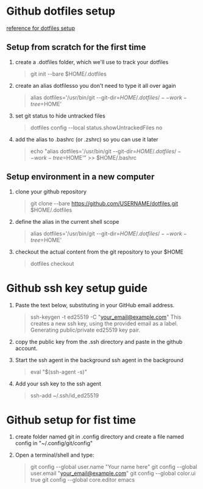 # Github dotfiles setup

[reference for dotfiles setup](https://antelo.medium.com/how-to-manage-your-dotfiles-with-git-f7aeed8adf8b)

## Setup from scratch for the first time

1. create a .dotfiles folder, which we'll use to track your dotfiles
    > git init --bare $HOME/.dotfiles

2.  create an alias dotfilesso you don't need to type it all over again
    > alias dotfiles='/usr/bin/git --git-dir=$HOME/.dotfiles/ --work-tree=$HOME'

3. set git status to hide untracked files
    > dotfiles config --local status.showUntrackedFiles no

4. add the alias to .bashrc (or .zshrc) so you can use it later
    > echo "alias dotfiles='/usr/bin/git --git-dir=$HOME/.dotfiles/ --work-tree=$HOME'" >> $HOME/.bashrc


## Setup environment in a new computer

1. clone your github repository
    > git clone --bare https://github.com/USERNAME/dotfiles.git $HOME/.dotfiles

2. define the alias in the current shell scope
    > alias dotfiles='/usr/bin/git --git-dir=$HOME/.dotfiles/ --work-tree=$HOME'

3.  checkout the actual content from the git repository to your $HOME
    > dotfiles checkout


# Github ssh key setup guide

1. Paste the text below, substituting in your GitHub email address.
    > ssh-keygen -t ed25519 -C "your_email@example.com"
This creates a new ssh key, using the provided email as a label.
    Generating public/private ed25519 key pair.

2. copy the public key from the .ssh directory and paste in the github account.

3. Start the ssh agent in the background ssh agent in the background
    > eval "$(ssh-agent -s)"

4. Add your ssh key to the ssh agent
    > ssh-add ~/.ssh/id_ed25519

# Github setup for fist time

1. create folder named git in .config directory and create a file named config in "~/.config/git/config"

2. Open a terminal/shell and type:
    > git config --global user.name "Your name here"
    > git config --global user.email "your_email@example.com"
    > git config --global color.ui true
    > git config --global core.editor emacs




